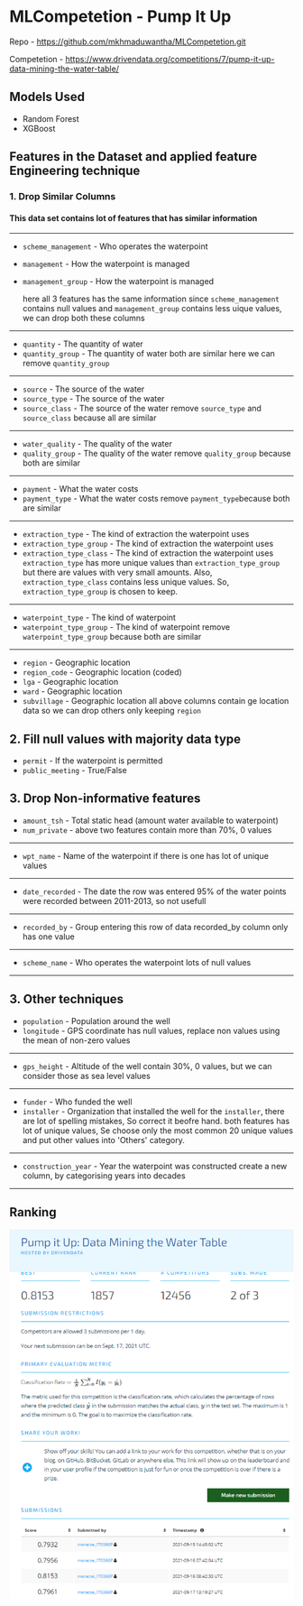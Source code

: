 # MLCompetetion - Pump It Up

Repo - https://github.com/mkhmaduwantha/MLCompetetion.git

Competetion - https://www.drivendata.org/competitions/7/pump-it-up-data-mining-the-water-table/

## Models Used
* Random Forest
* XGBoost

## Features in the Dataset and applied feature Engineering technique

### 1. Drop Similar Columns
#### This data set contains lot of features that has similar information 
---
* `scheme_management` - Who operates the waterpoint
* `management` - How the waterpoint is managed
* `management_group` - How the waterpoint is managed

  here all 3 features has the same information since `scheme_management` contains null values and `management_group` contains less uique values, we can drop both these columns
---
* `quantity` - The quantity of water
* `quantity_group` - The quantity of water
  both are similar here we can remove `quantity_group`
---
* `source` - The source of the water
* `source_type` - The source of the water
* `source_class` - The source of the water
  remove `source_type` and `source_class` because all are similar
---
* `water_quality` - The quality of the water
* `quality_group` - The quality of the water
  remove `quality_group` because both are similar
---
* `payment` - What the water costs
* `payment_type` - What the water costs
  remove `payment_type`because both are similar
---
* `extraction_type` - The kind of extraction the waterpoint uses
* `extraction_type_group` - The kind of extraction the waterpoint uses
* `extraction_type_class` - The kind of extraction the waterpoint uses
  `extraction_type` has more unique values than `extraction_type_group` but there are values with very small amounts. Also, `extraction_type_class` contains less unique values. So, `extraction_type_group` is chosen to keep.
---
* `waterpoint_type` - The kind of waterpoint
* `waterpoint_type_group` - The kind of waterpoint
  remove `waterpoint_type_group` because both are similar
---
* `region` - Geographic location
* `region_code` - Geographic location (coded)
* `lga` - Geographic location
* `ward` - Geographic location
* `subvillage` - Geographic location
  all above columns contain ge location data so we can drop others only keeping  `region`

## 2. Fill null values with majority data type
* `permit` - If the waterpoint is permitted
* `public_meeting` - True/False

## 3. Drop Non-informative features
* `amount_tsh` - Total static head (amount water available to waterpoint)
* `num_private` -
  above two features contain more than 70%, 0 values
---
* `wpt_name` - Name of the waterpoint if there is one
  has lot of unique values
---
* `date_recorded` - The date the row was entered
  95% of the water points were recorded between 2011-2013, so not usefull
---
* `recorded_by` - Group entering this row of data
  recorded_by column only has one value
---
* `scheme_name` - Who operates the waterpoint
  lots of null values
---
## 3. Other techniques
* `population` - Population around the well
* `longitude` - GPS coordinate
 has null values, replace non values using the mean of non-zero values
---
* `gps_height` - Altitude of the well
 contain 30%, 0 values, but we can consider those as sea level values
---
* `funder` - Who funded the well
* `installer` - Organization that installed the well
for the `installer`, there are lot of spelling mistakes, So correct it beofre hand.
both features has lot of unique values, Se choose only the most common 20 unique values and put other values into 'Others' category.
---
* `construction_year` - Year the waterpoint was constructed
create a new column, by categorising years into decades
---

## Ranking
![Capture](https://github.com/mkhmaduwantha/MLCompetetion/blob/5f03bc7cb36880595cf4fd53561a49ffab75f99b/Code/Rank.png)
